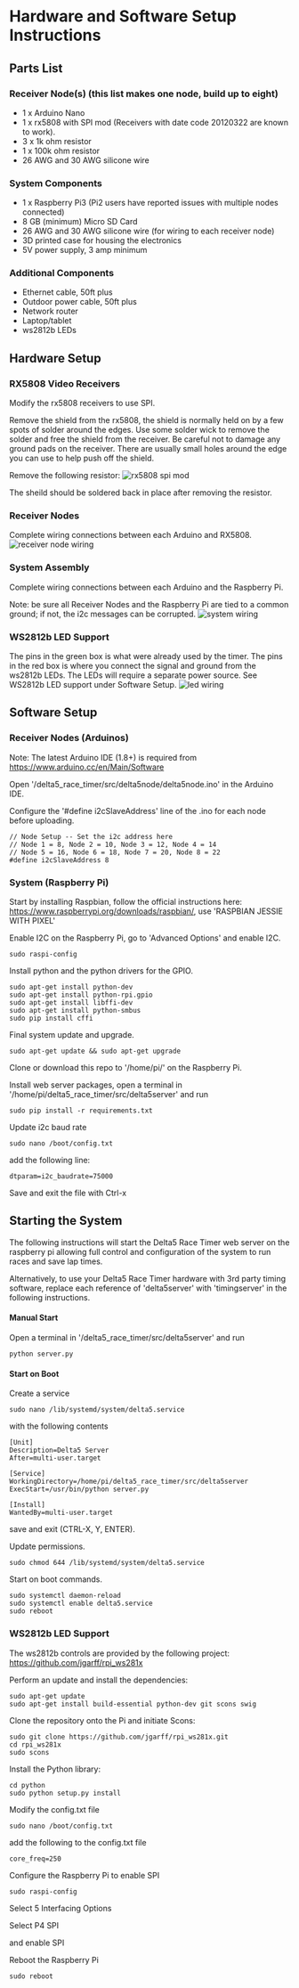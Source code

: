 # Hardware and Software Setup Instructions

## Parts List

### Receiver Node(s) (this list makes one node, build up to eight)
* 1 x Arduino Nano
* 1 x rx5808 with SPI mod (Receivers with date code 20120322 are known to work).
* 3 x 1k ohm resistor
* 1 x 100k ohm resistor
* 26 AWG and 30 AWG silicone wire

### System Components
* 1 x Raspberry Pi3 (Pi2 users have reported issues with multiple nodes connected)
* 8 GB (minimum) Micro SD Card
* 26 AWG and 30 AWG silicone wire (for wiring to each receiver node)
* 3D printed case for housing the electronics
* 5V power supply, 3 amp minimum

### Additional Components
* Ethernet cable, 50ft plus
* Outdoor power cable, 50ft plus
* Network router
* Laptop/tablet
* ws2812b LEDs

## Hardware Setup

### RX5808 Video Receivers
Modify the rx5808 receivers to use SPI.

Remove the shield from the rx5808, the shield is normally held on by a few spots of solder around the edges. Use some solder wick to remove the solder and free the shield from the receiver. Be careful not to damage any ground pads on the receiver. There are usually small holes around the edge you can use to help push off the shield.

Remove the following resistor:
![rx5808 spi mod](img/rx5808-new-top.jpg)

The sheild should be soldered back in place after removing the resistor.

### Receiver Nodes
Complete wiring connections between each Arduino and RX5808.
![receiver node wiring](img/Receivernode.png)

### System Assembly
Complete wiring connections between each Arduino and the Raspberry Pi.

Note: be sure all Receiver Nodes and the Raspberry Pi are tied to a common ground; if not, the i2c messages can be corrupted.
![system wiring](img/D5-i2c.png)

### WS2812b LED Support
The pins in the green box is what were already used by the timer. The pins in the red box is where you connect the signal and ground from the ws2812b LEDs.  The LEDs will require a separate power source. See WS2812b LED support under Software Setup.
![led wiring](img/GPIO.jpg)

## Software Setup

### Receiver Nodes (Arduinos)
Note: The latest Arduino IDE (1.8+) is required from https://www.arduino.cc/en/Main/Software

Open '/delta5_race_timer/src/delta5node/delta5node.ino' in the Arduino IDE.

Configure the '#define i2cSlaveAddress' line of the .ino for each node before uploading.
```
// Node Setup -- Set the i2c address here
// Node 1 = 8, Node 2 = 10, Node 3 = 12, Node 4 = 14
// Node 5 = 16, Node 6 = 18, Node 7 = 20, Node 8 = 22
#define i2cSlaveAddress 8
```

### System (Raspberry Pi)
Start by installing Raspbian, follow the official instructions here: https://www.raspberrypi.org/downloads/raspbian/, use 'RASPBIAN JESSIE WITH PIXEL'

Enable I2C on the Raspberry Pi, go to 'Advanced Options' and enable I2C.
```
sudo raspi-config
```

Install python and the python drivers for the GPIO.
```
sudo apt-get install python-dev
sudo apt-get install python-rpi.gpio
sudo apt-get install libffi-dev
sudo apt-get install python-smbus
sudo pip install cffi
```

Final system update and upgrade.
```
sudo apt-get update && sudo apt-get upgrade
```

Clone or download this repo to '/home/pi/' on the Raspberry Pi.

Install web server packages, open a terminal in '/home/pi/delta5_race_timer/src/delta5server' and run
```
sudo pip install -r requirements.txt
```

Update i2c baud rate
```
sudo nano /boot/config.txt
```
add the following line:
```
dtparam=i2c_baudrate=75000
```
Save and exit the file with Ctrl-x


## Starting the System

The following instructions will start the Delta5 Race Timer web server on the raspberry pi allowing full control and configuration of the system to run races and save lap times.  

Alternatively, to use your Delta5 Race Timer hardware with 3rd party timing software, replace each reference of 'delta5server' with 'timingserver' in the following instructions.

#### Manual Start
Open a terminal in '/delta5_race_timer/src/delta5server' and run
```
python server.py
```

#### Start on Boot
Create a service
```
sudo nano /lib/systemd/system/delta5.service
```
with the following contents
```
[Unit]
Description=Delta5 Server
After=multi-user.target

[Service]
WorkingDirectory=/home/pi/delta5_race_timer/src/delta5server
ExecStart=/usr/bin/python server.py

[Install]
WantedBy=multi-user.target
```
save and exit (CTRL-X, Y, ENTER).

Update permissions.
```
sudo chmod 644 /lib/systemd/system/delta5.service
```

Start on boot commands.
```
sudo systemctl daemon-reload
sudo systemctl enable delta5.service
sudo reboot
```
### WS2812b LED Support
The ws2812b controls are provided by the following project:
https://github.com/jgarff/rpi_ws281x

Perform an update and install the dependencies:
```
sudo apt-get update
sudo apt-get install build-essential python-dev git scons swig
```

Clone the repository onto the Pi and initiate Scons:
```
sudo git clone https://github.com/jgarff/rpi_ws281x.git
cd rpi_ws281x
sudo scons
```

Install the Python library:
```
cd python
sudo python setup.py install
```

Modify the config.txt file
```
sudo nano /boot/config.txt
```
add the following to the config.txt file
```
core_freq=250
```
Configure the Raspberry Pi to enable SPI
```
sudo raspi-config
```
Select 5 Interfacing Options

Select P4 SPI

and enable SPI

Reboot the Raspberry Pi
```
sudo reboot
```
